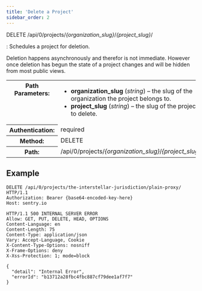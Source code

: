 ```yaml
---
title: 'Delete a Project'
sidebar_order: 2
---
```


DELETE /api/0/projects/_{organization_slug}_/_{project_slug}_/

: Schedules a project for deletion.

  Deletion happens asynchronously and therefor is not immediate. However once deletion has begun the state of a project changes and will be hidden from most public views.

  <table class="table"><tbody valign="top"><tr><th>Path Parameters:</th><td><ul><li><strong>organization_slug</strong> (<em>string</em>) – the slug of the organization the project belongs to.</li><li><strong>project_slug</strong> (<em>string</em>) – the slug of the project to delete.</li></ul></td></tr><tr><th>Authentication:</th><td>required</td></tr><tr><th>Method:</th><td>DELETE</td></tr><tr><th>Path:</th><td>/api/0/projects/<em>{organization_slug}</em>/<em>{project_slug}</em>/</td></tr></tbody></table>

## Example

```http
DELETE /api/0/projects/the-interstellar-jurisdiction/plain-proxy/ HTTP/1.1
Authorization: Bearer {base64-encoded-key-here}
Host: sentry.io
```

```http
HTTP/1.1 500 INTERNAL SERVER ERROR
Allow: GET, PUT, DELETE, HEAD, OPTIONS
Content-Language: en
Content-Length: 75
Content-Type: application/json
Vary: Accept-Language, Cookie
X-Content-Type-Options: nosniff
X-Frame-Options: deny
X-Xss-Protection: 1; mode=block

{
  "detail": "Internal Error",
  "errorId": "b13712a28fbc4fbc887cf79dee1af7f7"
}
```

